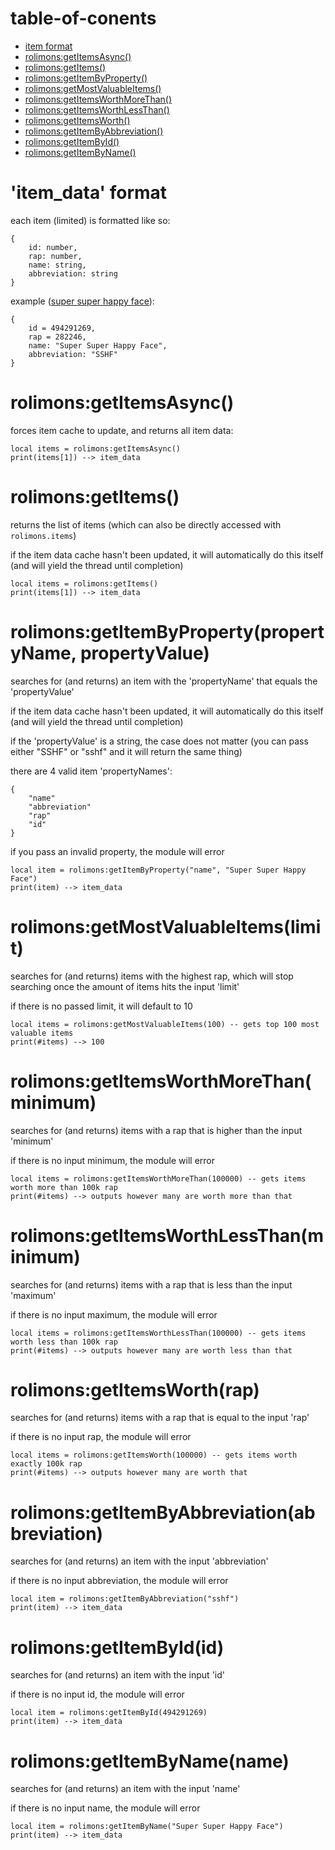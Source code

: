 # table-of-conents
- [item format](#item_data-format)
- [rolimons:getItemsAsync()](#rolimonsgetitemsasync)
- [rolimons:getItems()](#rolimonsgetitems)
- [rolimons:getItemByProperty()](#rolimonsgetitembypropertypropertyname-propertyvalue)
- [rolimons:getMostValuableItems()](#rolimonsgetmostvaluableitemslimit)
- [rolimons:getItemsWorthMoreThan()](#rolimonsgetitemsworthmorethanminimum)
- [rolimons:getItemsWorthLessThan()](#rolimonsgetitemsworthlessthanmaximum)
- [rolimons:getItemsWorth()](#rolimonsgetitemsworthrap)
- [rolimons:getItemByAbbreviation()](#rolimonsgetitembyabbreviationabbreviation)
- [rolimons:getItemById()](#rolimonsgetitembyidid)
- [rolimons:getItemByName()](#rolimonsgetitembynamename)

# 'item_data' format
each item (limited) is formatted like so:
```luau
{
    id: number,
    rap: number,
    name: string,
    abbreviation: string
}
```
example ([super super happy face](https://www.rolimons.com/item/494291269)):
```luau
{
    id = 494291269,
    rap = 282246,
    name: "Super Super Happy Face",
    abbreviation: "SSHF"
}
```

# rolimons:getItemsAsync()
forces item cache to update, and returns all item data:
```luau
local items = rolimons:getItemsAsync()
print(items[1]) --> item_data
```

# rolimons:getItems()
returns the list of items (which can also be directly accessed with `rolimons.items`)

if the item data cache hasn't been updated, it will automatically do this itself (and will yield the thread until completion)
```luau
local items = rolimons:getItems()
print(items[1]) --> item_data
```

# rolimons:getItemByProperty(propertyName, propertyValue)
searches for (and returns) an item with the 'propertyName' that equals the 'propertyValue'

if the item data cache hasn't been updated, it will automatically do this itself (and will yield the thread until completion)

if the 'propertyValue' is a string, the case does not matter (you can pass either "SSHF" or "sshf" and it will return the same thing)

there are 4 valid item 'propertyNames':
```luau
{
	"name"
	"abbreviation"
	"rap"
	"id"
}
```

if you pass an invalid property, the module will error
```luau
local item = rolimons:getItemByProperty("name", "Super Super Happy Face")
print(item) --> item_data
```

# rolimons:getMostValuableItems(limit)
searches for (and returns) items with the highest rap, which will stop searching once the amount of items hits the input 'limit'

if there is no passed limit, it will default to 10
```luau
local items = rolimons:getMostValuableItems(100) -- gets top 100 most valuable items
print(#items) --> 100
```

# rolimons:getItemsWorthMoreThan(minimum)
searches for (and returns) items with a rap that is higher than the input 'minimum'

if there is no input minimum, the module will error
```luau
local items = rolimons:getItemsWorthMoreThan(100000) -- gets items worth more than 100k rap
print(#items) --> outputs however many are worth more than that
```

# rolimons:getItemsWorthLessThan(minimum)
searches for (and returns) items with a rap that is less than the input 'maximum'

if there is no input maximum, the module will error
```luau
local items = rolimons:getItemsWorthLessThan(100000) -- gets items worth less than 100k rap
print(#items) --> outputs however many are worth less than that
```

# rolimons:getItemsWorth(rap)
searches for (and returns) items with a rap that is equal to the input 'rap'

if there is no input rap, the module will error
```luau
local items = rolimons:getItemsWorth(100000) -- gets items worth exactly 100k rap
print(#items) --> outputs however many are worth that
```

# rolimons:getItemByAbbreviation(abbreviation)
searches for (and returns) an item with the input 'abbreviation'

if there is no input abbreviation, the module will error
```luau
local item = rolimons:getItemByAbbreviation("sshf")
print(item) --> item_data
```

# rolimons:getItemById(id)
searches for (and returns) an item with the input 'id'

if there is no input id, the module will error
```luau
local item = rolimons:getItemById(494291269)
print(item) --> item_data
```

# rolimons:getItemByName(name)
searches for (and returns) an item with the input 'name'

if there is no input name, the module will error
```luau
local item = rolimons:getItemByName("Super Super Happy Face")
print(item) --> item_data
```

